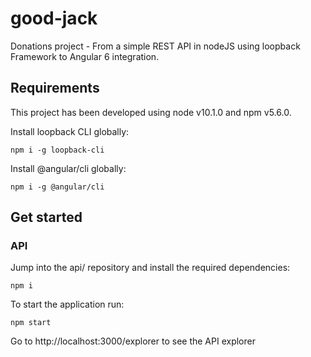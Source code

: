 # good-jack

Donations project - From a simple REST API in nodeJS using loopback Framework to Angular 6 integration.

## Requirements

This project has been developed using node v10.1.0 and npm v5.6.0.

Install loopback CLI globally:

```
npm i -g loopback-cli
```

Install @angular/cli globally:

```
npm i -g @angular/cli
```

## Get started

### API

Jump into the api/ repository and install the required dependencies:

```
npm i
```

To start the application run:

```
npm start
```

Go to http://localhost:3000/explorer to see the API explorer
